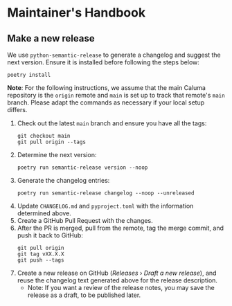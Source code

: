# Maintainer's Handbook

## Make a new release

We use `python-semantic-release` to generate a changelog and suggest the next version. Ensure it is installed before following the steps below:

    poetry install

**Note**: For the following instructions, we assume that the main Caluma repository is the `origin` remote and `main` is set up to track that remote's `main` branch. Please adapt the commands as necessary if your local setup differs.

1. Check out the latest `main` branch and ensure you have all the tags:
   ```
   git checkout main
   git pull origin --tags
   ```
2. Determine the next version:
   ```
   poetry run semantic-release version --noop
   ```
3. Generate the changelog entries:
   ```
   poetry run semantic-release changelog --noop --unreleased
   ```
4. Update `CHANGELOG.md` and `pyproject.toml` with the information determined above.
5. Create a GitHub Pull Request with the changes.
6. After the PR is merged, pull from the remote, tag the merge commit, and push it back to GitHub:
   ```
   git pull origin
   git tag vXX.X.X
   git push --tags
   ```
7. Create a new release on GitHub (*Releases* › *Draft a new release*), and reuse the changelog text generated above for the release description.
    - Note: If you want a review of the release notes, you may save the release as a draft, to be published later.
